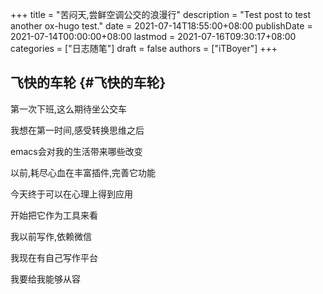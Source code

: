 +++
title = "苦闷天,尝鲜空调公交的浪漫行"
description = "Test post to test another ox-hugo test."
date = 2021-07-14T18:55:00+08:00
publishDate = 2021-07-14T00:00:00+08:00
lastmod = 2021-07-16T09:30:17+08:00
categories = ["日志随笔"]
draft = false
authors = ["iTBoyer"]
+++

## 飞快的车轮 {#飞快的车轮}

第一次下班,这么期待坐公交车  

我想在第一时间,感受转换思维之后  

emacs会对我的生活带来哪些改变  

以前,耗尽心血在丰富插件,完善它功能  

今天终于可以在心理上得到应用  

开始把它作为工具来看  

我以前写作,依赖微信  

我现在有自己写作平台  

我要给我能够从容
